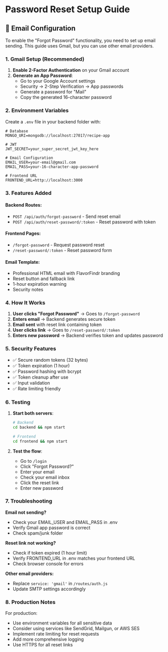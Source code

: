 # Password Reset Setup Guide

## 📧 Email Configuration

To enable the "Forgot Password" functionality, you need to set up email sending. This guide uses Gmail, but you can use other email providers.

### 1. Gmail Setup (Recommended)

1. **Enable 2-Factor Authentication** on your Gmail account
2. **Generate an App Password**:
   - Go to your Google Account settings
   - Security → 2-Step Verification → App passwords
   - Generate a password for "Mail"
   - Copy the generated 16-character password

### 2. Environment Variables

Create a `.env` file in your backend folder with:

```env
# Database
MONGO_URI=mongodb://localhost:27017/recipe-app

# JWT
JWT_SECRET=your_super_secret_jwt_key_here

# Email Configuration
EMAIL_USER=your-email@gmail.com
EMAIL_PASS=your-16-character-app-password

# Frontend URL
FRONTEND_URL=http://localhost:3000
```

### 3. Features Added

#### Backend Routes:

- `POST /api/auth/forgot-password` - Send reset email
- `POST /api/auth/reset-password/:token` - Reset password with token

#### Frontend Pages:

- `/forgot-password` - Request password reset
- `/reset-password/:token` - Reset password form

#### Email Template:

- Professional HTML email with FlavorFindr branding
- Reset button and fallback link
- 1-hour expiration warning
- Security notes

### 4. How It Works

1. **User clicks "Forgot Password"** → Goes to `/forgot-password`
2. **Enters email** → Backend generates secure token
3. **Email sent** with reset link containing token
4. **User clicks link** → Goes to `/reset-password/:token`
5. **Enters new password** → Backend verifies token and updates password

### 5. Security Features

- ✅ Secure random tokens (32 bytes)
- ✅ Token expiration (1 hour)
- ✅ Password hashing with bcrypt
- ✅ Token cleanup after use
- ✅ Input validation
- ✅ Rate limiting friendly

### 6. Testing

1. **Start both servers**:

   ```bash
   # Backend
   cd backend && npm start

   # Frontend
   cd frontend && npm start
   ```

2. **Test the flow**:
   - Go to `/login`
   - Click "Forgot Password?"
   - Enter your email
   - Check your email inbox
   - Click the reset link
   - Enter new password

### 7. Troubleshooting

**Email not sending?**

- Check your EMAIL_USER and EMAIL_PASS in .env
- Verify Gmail app password is correct
- Check spam/junk folder

**Reset link not working?**

- Check if token expired (1 hour limit)
- Verify FRONTEND_URL in .env matches your frontend URL
- Check browser console for errors

**Other email providers:**

- Replace `service: 'gmail'` in `/routes/auth.js`
- Update SMTP settings accordingly

### 8. Production Notes

For production:

- Use environment variables for all sensitive data
- Consider using services like SendGrid, Mailgun, or AWS SES
- Implement rate limiting for reset requests
- Add more comprehensive logging
- Use HTTPS for all reset links
